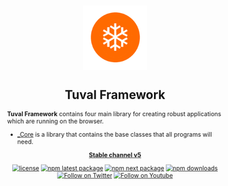 <!-- markdownlint-disable-next-line -->
<p align="center">
  <a href="http://tuvalframework.com/" rel="noopener" target="_blank"><img width="150" src="https://github.com/tuvalframework/framework/raw/main/logo-194x194.png" alt="Tuval logo"></a>
</p>

<h1 align="center">Tuval Framework</h1>

**Tuval Framework** contains four main library for creating robust applications which are running on the browser.

- [_Core](https://github.com/tuvalframework/framework/tree/main/core/) is a library that contains the base classes that all programs will need.


<div align="center">

**[Stable channel v5](https://mui.com/)**

[![license](https://img.shields.io/badge/license-MIT-blue.svg)](https://github.com/tuvalframework/framework/blob/main/LICENSE)
[![npm latest package](https://img.shields.io/npm/v/@tuval/core/latest.svg)](https://www.npmjs.com/package/@tuval/core)
[![npm next package](https://img.shields.io/npm/v/@tuval/core/next.svg)](https://www.npmjs.com/package/@tuval/core)
[![npm downloads](https://img.shields.io/npm/dm/@tuval/core.svg)](https://www.npmjs.com/package/@tuval/core)
[![Follow on Twitter](https://img.shields.io/twitter/follow/tuvalframework.svg?label=follow+tuvalframework)](https://twitter.com/tuvalframework)
[![Follow on Youtube](https://img.shields.io/youtube/channel/views/UCIvOMAYBuLllvPIJp0o-opQ?style=social)](https://www.youtube.com/channel/UCIvOMAYBuLllvPIJp0o-opQ)